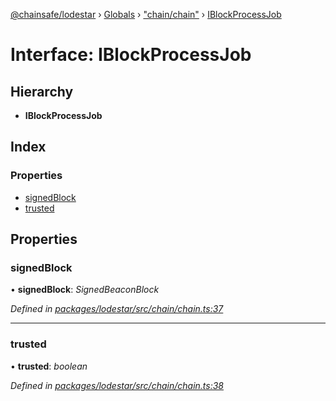 [@chainsafe/lodestar](../README.md) › [Globals](../globals.md) › ["chain/chain"](../modules/_chain_chain_.md) › [IBlockProcessJob](_chain_chain_.iblockprocessjob.md)

# Interface: IBlockProcessJob

## Hierarchy

* **IBlockProcessJob**

## Index

### Properties

* [signedBlock](_chain_chain_.iblockprocessjob.md#signedblock)
* [trusted](_chain_chain_.iblockprocessjob.md#trusted)

## Properties

###  signedBlock

• **signedBlock**: *SignedBeaconBlock*

*Defined in [packages/lodestar/src/chain/chain.ts:37](https://github.com/ChainSafe/lodestar/blob/c806550/packages/lodestar/src/chain/chain.ts#L37)*

___

###  trusted

• **trusted**: *boolean*

*Defined in [packages/lodestar/src/chain/chain.ts:38](https://github.com/ChainSafe/lodestar/blob/c806550/packages/lodestar/src/chain/chain.ts#L38)*
